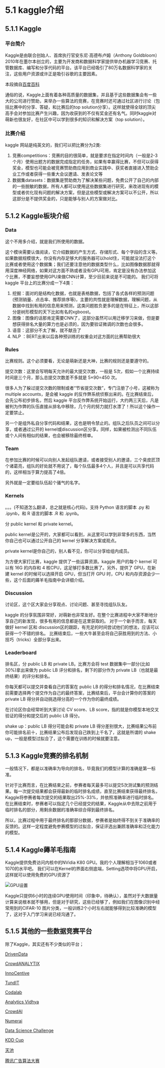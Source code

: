 # 5.1 kaggle介绍
## 5.1.1 Kaggle
### 平台简介
Kaggle是由联合创始人、首席执行官安东尼·高德布卢姆（Anthony Goldbloom）2010年在墨尔本创立的，主要为开发商和数据科学家提供举办机器学习竞赛、托管数据库、编写和分享代码的平台。该平台已经吸引了80万名数据科学家的关注，这些用户资源或许正是吸引谷歌的主要因素。

本段摘自[百度百科](https://baike.baidu.com/item/Kaggle/10449376)

通俗的说，Kaggle上面有着各种高质量的数据集，并且基于这些数据集会有一些大的公司进行赞助，来举办一些算法的竞赛，在竞赛时还可通过社区进行讨论（包括比赛中的分享、答疑，和比赛后的top solution分享）。这样就使得全球的顶尖高手会对参加比赛产生兴趣，因为收获到的不仅有奖金还有名气。同时kaggle对萌新也很友好，在社区中可以学到很多的知识和解决方案（top solution）。

### 比赛介绍
kaggle 网站是纯英文的，我们可以把比赛分为2类:

1. 竞赛competitions：竞赛的目的很简单，就是要求在指定时间内（一般是2-3个月）使用出题方的数据完成指定的任务，如果有幸赢得比赛，不但可以获得奖金，模型也可能会被竞赛赞助商应用到商业实践中、获奖者直接进入赞助企业工作或者获得一些重大会议邀请、发表论文等
2. 数据集datasets：数据集是赞助商为了解决某些问题，免费公开了自己的内部的一些脱敏的数据，所有人都可以使用这些数据集进行研究，来改进现有的模型或者优化现有问题的解决方案，但是这些模型或解决方案可以不公开，所以这部分是不提供奖金的，只是能够与别人的方案做对比。

## 5.1.2 Kaggle板块介绍
### Data

这个不用多介绍，就是我们所使用的数据。

这个模块需要认值阅读，它介绍数据的产生方式、存储形式、每个字段的含义等。如果数据规模很大，你没有内存足够大的服务器可以hold住，可能就没法打这个比赛或者使用这个数据集；我们还要注意他的数据类型什么，比如图像数据那就得用深度神经网络，如果对这方面不熟或者没有GPU可用，肯定是没有办法参加这个比赛，不要妄想使用GPU来做CNN计算，至少目前来说是不可能的。
我们可将 kaggle 平台上的比赛分成一下4类：

1.  挖掘：面对的是结构化数据，也就是表格数据，包括了各式各样的预测问题(预测销量、点击率、推荐排序等)，主要的共性就是理解数据，理解问题，从数据中找到有用的信息用来预测，这类问题胜负更多的是在特征上，所以这部分是树形模型的天下比如有名的xgboost。
2.  图像：图像的话那肯定需要CNN了，这部分虽然可以用迁移学习来做，但是要想获得排名大量的算力也是必须的，因为要验证微调的次数也会很多。
3.  语音：这部分不太了解，就不献丑了
4.  NLP ：BERT出来以后各种预训练的权重会对这方面的比赛帮助很大

### Rules

比赛规则。这个必须要看，无论是萌新还是大神，比赛的规则还是要遵守的。

提交次数：这里会写明每天允许的最大提交次数，一般是 5次，假如一个比赛持续时间是三个月，那么总提交次数差不多就是 5×90=450 次。

很多人为了躲过提交次数的限制或者“节省提交次数”，专门注册了小号，这被称为 multiple accounts，是会被 kaggle 的反作弊系统侦察出来的。在比赛结束后，会先公布初步排名，然后 kaggle 平台反作弊系统开始运行，大约两三天后，凡是被判为作弊的队伍直接从排名中移除，几个月的努力就打水漂了！所以这个操作一定要禁止。

另一个是组外私自分享代码和结果，这也是明令禁止的。组队之后队员之间可以分享，或者通过公开的 kernel或discussion区分享。同样，如果被检测出不同队伍或个人间有相似的结果，也会被移除最终榜单。
### Team

在参加比赛的时候可以向别人发起组队邀请，或者接受别人的邀请，三个臭皮匠顶个诸葛亮，组队的好处就不用说了，每个队伍最多4个人，并且是可以共享代码的，这样相当于算力提高了4倍。

另外就是一定要给队伍起个骚气的名字。

### Kernels

。。。(不知道怎么翻译，总之就是核心代码)。支持 Python 语言的脚本 .py 和 .ipynb，和 R 语言的脚本 .R 和 .ipynb。

分 public kernel 和 private kernel。

public kernel是公开的，大家都可以看到，从这里可以学到非常多的东西，当然你自己也可以通过公开自己的 kernel 分享解决方案或观点。

private kernel是你自己的，别人看不见，你可以分享给组内成员。

为方便大家打比赛，kaggle 提供了一些运算资源。kaggle 用户的每个 kernel 可以有 16G 的内存和 4 核CPU，这足够打多数比赛了。另外，提供了 GPU，在新建 kernel 的时候可以选择开启 GPU，但当打开 GPU 时，CPU 和内存资源会少一些，这个后面的薅羊毛指南中会详细介绍。


### Discussion

讨论区，这个区大家会分享观点、讨论问题、甚至寻找组队队友。

kaggle 的分享氛围非常好，对萌新也非常友好。在整个比赛进程中大家不断地分享自己的新发现，很多有用的信息都是在这里获取的。
对于一个新手而言，每天做好 kernel 区和 discussion区的跟踪，有充足的时间尝试他们的想法，应该可以获得一个不错的排名。
比赛结束后，一些大牛甚至会将自己获胜用到的方法、小技巧（tricks）全部分享出来。

###  Leaderboard

排名区，分 public LB 和 private LB。比赛方会将 test 数据集中一部分(比如 30%)拿出来做为 public LB 评分和排名，剩下的部分作为 private LB（也就是最终结果）的评分和排名。

你每天都可以提交并查看自己的答案在 public LB 的得分和排名情况，在比赛结束前需要选择两个提交作为自己的最终答案，比赛结束后，平台会计算你的答案的 private LB 得分并自动挑选得分高的一个作为你的最终成绩。

在讨论区你会经常听到大家讨论 CV score、LB score，指的就是你模型本地交叉验证的得分和提交后的 public LB 得分。

shake up：public LB 得分可能会和 private LB 得分差别很大，比赛结果公布前你可能排名前十，比赛结果公布后发现自己跌到上千名了，这就是所谓的 shake up，一般是模型过拟合了，这个需要在训练的时候就要注意。


## 5.1.3 Kaggle竞赛的排名机制
一般情况下，都是以准确率为导向的排名，毕竟我们的模型计算的准确是第一标准。

针对于比赛而言，在比赛结束之前，参赛者每天最多可以提交5次测试集的预测结果。每一次提交结果都会获得最新的临时排名成绩，直至比赛结束获得最终排名，Kaggle将参赛者每次提交的结果取出25%-33%，并依照准确率进行临时排名。在比赛结束时，参赛者可以指定几个已经提交的结果，Kaggle从中去除之前用于临时排名的部分，用剩余数据的准确率综合得到最终排名。

所以，比赛过程中用于最终排名的那部分数据，参赛者是始终得不到关于准确率的反馈的。这样一定程度避免参赛模型的过拟合，保证评选出兼顾准确率和泛化能力的模型。

## 5.1.4 Kaggle薅羊毛指南
Kaggle提供免费访问内核中的NVidia K80 GPU。我的个人理解相当于1060或者1070的水平吧。
我们可以在Kernel的界面右侧底端，Setting选项中将GPU开启，这样就可以使用免费的GPU资源了

![GPU设置](kaggle.png)

Kaggle只提供6小时的连续GPU使用时间（印象中，待确认），虽然对于大数据量计算来说根本就不够用，但是对于研究，这些已经够了，例如我们在图像识别中经常用到的CIFAR-10 图片分类，一般训练2个小时左右就能够得到比较准确的模型了，这对于入门学习来说已经沟通了。

## 5.1.5 其他的一些数据竞赛平台
除了Kaggle，其实还有不少类似的平台；

[DrivenData]( https://www.drivendata.org/)

[CrowdANALYTIX]( https://www.crowdanalytix.com/community)

[InnoCentive]( https://www.innocentive.com/our-solvers/)

[TundIT]( https://towardsdatascience.com/top-competitive-data-science-platforms-other-than-kaggle-2995e9dad93c)

[Codalab]( https://competitions.codalab.org/)

[Analytics Vidhya]( https://datahack.analyticsvidhya.com/)

[CrowdAI]( https://www.crowdai.org/challenges)

[Numerai]( https://numer.ai/rounds)

[Data Science Challenge]( https://www.datasciencechallenge.org/)

[KDD Cup]( https://www.kdd.org/kdd2019/kdd-cup)

[天池]( https://tianchi.aliyun.com/competition/gameList/activeList)

[腾讯广告算法大赛]( https://algo.qq.com)
